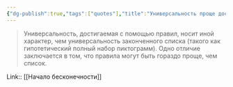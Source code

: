 ```yaml
---
{"dg-publish":true,"tags":["quotes"],"title":"Универсальность проще достигнуть через ограниченный набор правил","date":"2021-08-14T18:11:00+03:00","modified_at":"2022-06-11T09:31:07+03:00","permalink":"/quotes/202108141811/","dgHomeLink":false,"dgPassFrontmatter":true}
---
```



> Универсальность, достигаемая с помощью правил, носит иной характер, чем универсальность законченного списка (такого как гипотетический полный набор пиктограмм). Одно отличие заключается в том, что правила могут быть гораздо проще, чем список.

Link:: [[Начало бесконечности]]
